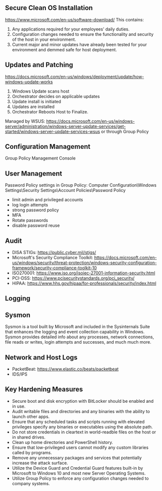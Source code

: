 ## Secure Clean OS Installation

https://www.microsoft.com/en-us/software-download/
This contains:
1. Any applications required for your employees' daily duties.
2. Configuration changes needed to ensure the functionality and security of the host in your environment.
3. Current major and minor updates have already been tested for your environment and demmed safe for host deployment.

## Updates and Patching

https://docs.microsoft.com/en-us/windows/deployment/update/how-windows-update-works

1. Windows Update scans host
2. Orchestrator decides on applicable updates
3. Update install is initiated
4. Updates are installed
5. Orchestrator Reboots Host to Finalize.

Managed by WSUS: https://docs.microsoft.com/en-us/windows-server/administration/windows-server-update-services/get-started/windows-server-update-services-wsus
or through Group Policy


## Configuration Management
Group Policy Management Console


## User Management

Password Policy settings in Group Policy: Computer Configuration\Windows Settings\Security Settings\Account Policies\Password Policy

- limit admin and privileged accounts
- log login attempts
- strong password policy
- MFA
- Rotate passwords
- disable password reuse


## Audit

- DISA STIGs: https://public.cyber.mil/stigs/
- Microsoft's Security Compliance Toolkit: https://docs.microsoft.com/en-us/windows/security/threat-protection/windows-security-configuration-framework/security-compliance-toolkit-10
- ISO270001: https://www.iso.org/isoiec-27001-information-security.html
- PCI-DSS: https://www.pcisecuritystandards.org/pci_security/
- HIPAA: https://www.hhs.gov/hipaa/for-professionals/security/index.html


## Logging


## Sysmon

Sysmon is a tool built by Microsoft and included in the Sysinternals Suite that enhances the logging and event collection capability in Windows. Sysmon provides detailed info about any processes, network connections, file reads or writes, login attempts and successes, and much much more.

## Network and Host Logs

- PacketBeat: https://www.elastic.co/beats/packetbeat
- IDS/IPS


## Key Hardening Measures

- Secure boot and disk encryption with BitLocker should be enabled and in use.
- Audit writable files and directories and any binaries with the ability to launch other apps.
- Ensure that any scheduled tasks and scripts running with elevated privileges specify any binaries or executables using the absolute path.
- Do not store credentials in cleartext in world-readble files on the host or in shared drives.
- Clean up home directories and PowerShell history.
- Ensure that low-privileged users cannot modify any custom libraries called by programs.
- Remove any unnecessary packages and services that potentially increase the attack surface.
- Utilize the Device Guard and Credential Guard features built-in by Microsoft to Windows 10 and most new Server Operating Systems.
- Utilize Group Policy to enforce any configuration changes needed to company systems.

